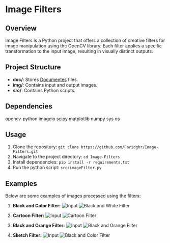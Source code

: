 # Image Filters

## Overview
Image Filters is a Python project that offers a collection of creative filters for image manipulation using the OpenCV library. Each filter applies a specific transformation to the input image, resulting in visually distinct outputs.


## Project Structure
- **doc/**: Stores [Documentes](doc) files.
- **img/**: Contains input and output images.
- **src/**: Contains Python scripts.

## Dependencies
opencv-python
imageio 
scipy
matplotlib
numpy
sys
os

## Usage
1. Clone the repository: `git clone https://github.com/Faridghr/Image-Filters.git`
2. Navigate to the project directory: `cd Image-Filters`
3. Install dependencies: `pip install -r requirements.txt`
4. Run the python script: `src/imageFilter.py`

## Examples
Below are some examples of images processed using the filters:
1. **Black and Color Filter:**
![Input](https://github.com/Faridghr/Image-Filters/image1.png?raw=true)
![Black and White Filter](https://github.com/Faridghr/Image-Filters/blackAndColor_output.png?raw=true)


2. **Cartoon Filter:**
![Input](https://github.com/Faridghr/Image-Filters/image2.jpg?raw=true)
![Cartoon Filter](https://github.com/Faridghr/Image-Filters/cartoon_output.png?raw=true)


3. **Black and Orange Filter:**
![Input](https://github.com/Faridghr/Image-Filters/image1.png?raw=true)
![Black and Orange Filter](https://github.com/Faridghr/Image-Filters/blackAndOrange_output.png?raw=true)


4. **Sketch Filter:**
![Input](https://github.com/Faridghr/Image-Filters/image1.png?raw=true)
![Black and Color Filter](https://github.com/Faridghr/Image-Filters/sketch_output.png?raw=true)
